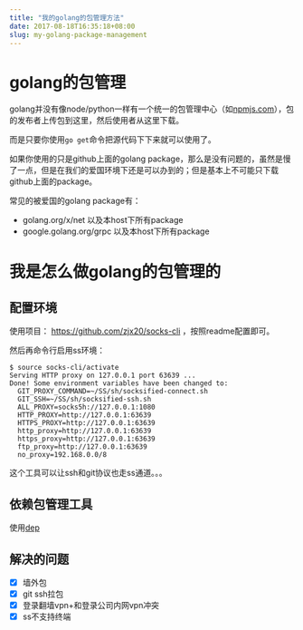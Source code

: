 ```yaml
---
title: "我的golang的包管理方法"
date: 2017-08-18T16:35:18+08:00
slug: my-golang-package-management
---
```


# golang的包管理
golang并没有像node/python一样有一个统一的包管理中心（如[npmjs.com](https://www.npmjs.com/)），包的发布者上传包到这里，然后使用者从这里下载。

而是只要你使用`go get`命令把源代码下下来就可以使用了。

如果你使用的只是github上面的golang package，那么是没有问题的，虽然是慢了一点，但是在我们的爱国环境下还是可以办到的；但是基本上不可能只下载github上面的package。

常见的被爱国的golang package有：

* golang.org/x/net 以及本host下所有package
* google.golang.org/grpc 以及本host下所有package

# 我是怎么做golang的包管理的

## 配置环境
使用项目： https://github.com/zjx20/socks-cli ，按照readme配置即可。

然后再命令行启用ss环境：
```
$ source socks-cli/activate
Serving HTTP proxy on 127.0.0.1 port 63639 ...
Done! Some environment variables have been changed to:
  GIT_PROXY_COMMAND=~/SS/sh/socksified-connect.sh
  GIT_SSH=~/SS/sh/socksified-ssh.sh
  ALL_PROXY=socks5h://127.0.0.1:1080
  HTTP_PROXY=http://127.0.0.1:63639
  HTTPS_PROXY=http://127.0.0.1:63639
  http_proxy=http://127.0.0.1:63639
  https_proxy=http://127.0.0.1:63639
  ftp_proxy=http://127.0.0.1:63639
  no_proxy=192.168.0.0/8
```

这个工具可以让ssh和git协议也走ss通道。。。

## 依赖包管理工具
使用[dep][1]

## 解决的问题

- [x] 墙外包
- [x] git ssh拉包
- [x] 登录翻墙vpn+和登录公司内网vpn冲突
- [x] ss不支持终端

[1]:  https://github.com/golang/dep
